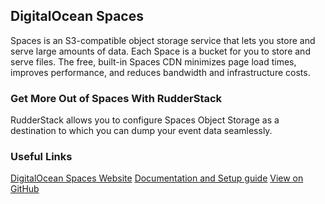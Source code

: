 ## DigitalOcean Spaces
Spaces is an S3-compatible object storage service that lets you store and serve large amounts of data. Each Space is a bucket for you to store and serve files. The free, built-in Spaces CDN minimizes page load times, improves performance, and reduces bandwidth and infrastructure costs.

### Get More Out of Spaces With RudderStack

RudderStack allows you to configure Spaces Object Storage as a destination to which you can dump your event data seamlessly.

### Useful Links

[DigitalOcean Spaces Website][]
[Documentation and Setup guide][]
[View on GitHub][]

[//]: # "These are reference links used in the body of this note and get stripped out when the markdown processor does its job. There is no need to format nicely because it shouldn't be seen. Thanks SO - http://stackoverflow.com/questions/4823468/store-comments-in-markdown-syntax"
[digitalocean spaces website]: https://www.digitalocean.com/products/spaces/
[documentation and setup guide]: https://docs.rudderstack.com/destinations/digitalocean-spaces
[view on github]: https://github.com/rudderlabs/rudder-transformer/tree/master/v0/destinations/digital_ocean_spaces
